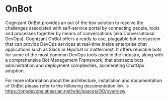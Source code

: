 # OnBot
Cognizant OnBot provides an out of the box solution to resolve the challenges associated with self-service portal by
connecting people, tools and processes together by means of conversations (aka Conversational DevOps). Cognizant
OnBot offers a ready to use, pluggable bot ecosystem that can provide DevOps services at real-time inside enterprise
chat applications such as Slack or Hipchat or mattermost. It offers reusable bots for some of the most common DevOps tools used in the
industry, along with a comprehensive Bot Management Framework, that abstracts bots administration and deployment
complexities, accelerating ChatOps adoption.

For more information about the architecture, installation and documentation of OnBot please refer to the following documentation link -> https://onedevops.atlassian.net/wiki/spaces/OO/overview
